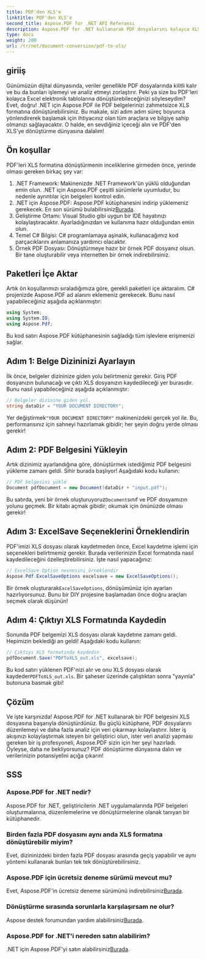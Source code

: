 ```yaml
---
title: PDF'den XLS'e
linktitle: PDF'den XLS'e
second_title: Aspose.PDF for .NET API Referansı
description: Aspose.PDF for .NET kullanarak PDF dosyalarını kolayca XLS formatına dönüştürün. Sorunsuz veri çıkarma için adım adım kılavuzumuzu izleyin.
type: docs
weight: 200
url: /tr/net/document-conversion/pdf-to-xls/
---
```

## giriiş

Günümüzün dijital dünyasında, veriler genellikle PDF dosyalarında kilitli kalır ve bu da bunları işlemeyi ve analiz etmeyi zorlaştırır. Peki ya size bu PDF'leri kolayca Excel elektronik tablolarına dönüştürebileceğinizi söyleseydim? Evet, doğru! .NET için Aspose.PDF ile PDF belgelerinizi zahmetsizce XLS formatına dönüştürebilirsiniz. Bu makale, sizi adım adım süreç boyunca yönlendirerek başlamak için ihtiyacınız olan tüm araçlara ve bilgiye sahip olmanızı sağlayacaktır. O halde, en sevdiğiniz içeceği alın ve PDF'den XLS'ye dönüştürme dünyasına dalalım!

## Ön koşullar

PDF'leri XLS formatına dönüştürmenin inceliklerine girmeden önce, yerinde olması gereken birkaç şey var:

1. .NET Framework: Makinenizde .NET Framework'ün yüklü olduğundan emin olun. .NET için Aspose.PDF çeşitli sürümlerle uyumludur, bu nedenle ayrıntılar için belgeleri kontrol edin.
2. .NET için Aspose.PDF: Aspose.PDF kütüphanesini indirip yüklemeniz gerekecek. En son sürümü bulabilirsiniz[Burada](https://releases.aspose.com/pdf/net/).
3. Geliştirme Ortamı: Visual Studio gibi uygun bir IDE hayatınızı kolaylaştıracaktır. Ayarladığınızdan ve kullanıma hazır olduğundan emin olun.
4. Temel C# Bilgisi: C# programlamaya aşinalık, kullanacağımız kod parçacıklarını anlamanıza yardımcı olacaktır.
5. Örnek PDF Dosyası: Dönüştürmeye hazır bir örnek PDF dosyanız olsun. Bir tane oluşturabilir veya internetten bir örnek indirebilirsiniz.

## Paketleri İçe Aktar

Artık ön koşullarımızı sıraladığımıza göre, gerekli paketleri içe aktaralım. C# projenizde Aspose.PDF ad alanını eklemeniz gerekecek. Bunu nasıl yapabileceğiniz aşağıda açıklanmıştır:

```csharp
using System;
using System.IO;
using Aspose.Pdf;
```

Bu kod satırı Aspose.PDF kütüphanesinin sağladığı tüm işlevlere erişmenizi sağlar.

## Adım 1: Belge Dizininizi Ayarlayın

İlk önce, belgeler dizininize giden yolu belirtmeniz gerekir. Giriş PDF dosyanızın bulunacağı ve çıktı XLS dosyanızın kaydedileceği yer burasıdır. Bunu nasıl yapabileceğiniz aşağıda açıklanmıştır:

```csharp
// Belgeler dizinine giden yol.
string dataDir = "YOUR DOCUMENT DIRECTORY";
```

 Yer değiştirmek`"YOUR DOCUMENT DIRECTORY"` makinenizdeki gerçek yol ile. Bu, performansınız için sahneyi hazırlamak gibidir; her şeyin doğru yerde olması gerekir!

## Adım 2: PDF Belgesini Yükleyin

Artık dizinimiz ayarlandığına göre, dönüştürmek istediğimiz PDF belgesini yükleme zamanı geldi. Sihir burada başlıyor! Aşağıdaki kodu kullanın:

```csharp
// PDF belgesini yükle
Document pdfDocument = new Document(dataDir + "input.pdf");
```

 Bu satırda, yeni bir örnek oluşturuyoruz`Document`sınıf ve PDF dosyamızın yolunu geçmek. Bir kitabı açmak gibidir; okumak için önünüzde olması gerekir!

## Adım 3: ExcelSave Seçeneklerini Örneklendirin

PDF'imizi XLS dosyası olarak kaydetmeden önce, Excel kaydetme işlemi için seçenekleri belirtmemiz gerekir. Burada verilerinizin Excel formatında nasıl kaydedileceğini özelleştirebilirsiniz. İşte nasıl yapacağınız:

```csharp
// ExcelSave Option nesnesini örneklendir
Aspose.Pdf.ExcelSaveOptions excelsave = new ExcelSaveOptions();
```

 Bir örnek oluşturarak`ExcelSaveOptions`, dönüşümünüz için ayarları hazırlıyorsunuz. Bunu bir DIY projesine başlamadan önce doğru araçları seçmek olarak düşünün!

## Adım 4: Çıktıyı XLS Formatında Kaydedin

Sonunda PDF belgemizi XLS dosyası olarak kaydetme zamanı geldi. Hepimizin beklediği an geldi! Aşağıdaki kodu kullanın:

```csharp
// Çıktıyı XLS formatında kaydedin
pdfDocument.Save("PDFToXLS_out.xls", excelsave);
```

 Bu kod satırı yüklenen PDF'nizi alır ve onu XLS dosyası olarak kaydeder`PDFToXLS_out.xls`. Bir şaheser üzerinde çalıştıktan sonra "yayınla" butonuna basmak gibi!

## Çözüm

Ve işte karşınızda! Aspose.PDF for .NET kullanarak bir PDF belgesini XLS dosyasına başarıyla dönüştürdünüz. Bu güçlü kütüphane, PDF dosyalarını düzenlemeyi ve daha fazla analiz için veri çıkarmayı kolaylaştırır. İster iş akışınızı kolaylaştırmak isteyen bir geliştirici olun, ister veri analizi yapması gereken bir iş profesyoneli, Aspose.PDF sizin için her şeyi hazırladı. Öyleyse, daha ne bekliyorsunuz? PDF dönüştürme dünyasına dalın ve verilerinizin potansiyelini açığa çıkarın!

## SSS

### Aspose.PDF for .NET nedir?
Aspose.PDF for .NET, geliştiricilerin .NET uygulamalarında PDF belgeleri oluşturmalarına, düzenlemelerine ve dönüştürmelerine olanak tanıyan bir kütüphanedir.

### Birden fazla PDF dosyasını aynı anda XLS formatına dönüştürebilir miyim?
Evet, dizininizdeki birden fazla PDF dosyası arasında geçiş yapabilir ve aynı yöntemi kullanarak bunları tek tek dönüştürebilirsiniz.

### Aspose.PDF için ücretsiz deneme sürümü mevcut mu?
 Evet, Aspose.PDF'in ücretsiz deneme sürümünü indirebilirsiniz[Burada](https://releases.aspose.com/).

### Dönüştürme sırasında sorunlarla karşılaşırsam ne olur?
 Aspose destek forumundan yardım alabilirsiniz[Burada](https://forum.aspose.com/c/pdf/10).

### Aspose.PDF for .NET'i nereden satın alabilirim?
 .NET için Aspose.PDF'yi satın alabilirsiniz[Burada](https://purchase.aspose.com/buy).
